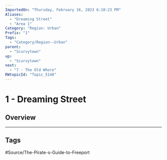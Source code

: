 ```yaml
---
ImportedOn: "Thursday, February 16, 2023 6:10:23 PM"
Aliases:
  - "Dreaming Street"
  - "Area 1"
Category: "Region: Urban"
Prefix: "1"
Tags:
  - "Category/Region--Urban"
parent:
  - "Scurvytown"
up:
  - "Scurvytown"
next:
  - "7 - The Old Whore"
RWtopicId: "Topic_5148"
---
```

# 1 - Dreaming Street
## Overview

---
## Tags
#Source/The-Pirate-s-Guide-to-Freeport


